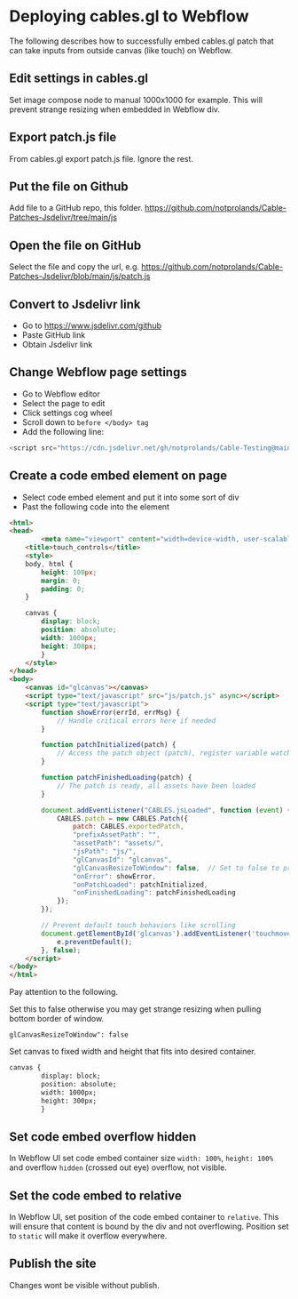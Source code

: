 # Deploying cables.gl to Webflow

The following describes how to successfully embed cables.gl patch that can take inputs from outside canvas (like touch) on Webflow.

## Edit settings in cables.gl

Set image compose node to manual 1000x1000 for example. This will prevent strange resizing when embedded in Webflow div.

## Export patch.js file

From cables.gl export patch.js file. Ignore the rest.

## Put the file on Github

Add file to a GitHub repo, this folder.
https://github.com/notprolands/Cable-Patches-Jsdelivr/tree/main/js

## Open the file on GitHub

Select the file and copy the url, e.g. 
https://github.com/notprolands/Cable-Patches-Jsdelivr/blob/main/js/patch.js

## Convert to Jsdelivr link

 - Go to https://www.jsdelivr.com/github
 - Paste GitHub link
 - Obtain Jsdelivr link

## Change Webflow page settings

 - Go to Webflow editor
 - Select the page to edit
 - Click settings cog wheel
 - Scroll down to `before </body> tag`
 - Add the following line:

```js
<script src="https://cdn.jsdelivr.net/gh/notprolands/Cable-Testing@main/js/patch.js"></script>
```

## Create a code embed element on page

 - Select code embed element and put it into some sort of div
 - Past the following code into the element
 
```html
<html>
<head>
		<meta name="viewport" content="width=device-width, user-scalable=no, initial-scale=1">
    <title>touch_controls</title>
    <style>
    body, html {
        height: 100px;
        margin: 0;
        padding: 0;
    }

    canvas {
        display: block;
        position: absolute;
        width: 1000px;
        height: 300px;
		}
    </style>
</head>
<body>
    <canvas id="glcanvas"></canvas>
    <script type="text/javascript" src="js/patch.js" async></script>
    <script type="text/javascript">
        function showError(errId, errMsg) {
            // Handle critical errors here if needed
        }

        function patchInitialized(patch) {
            // Access the patch object (patch), register variable watchers, etc.
        }

        function patchFinishedLoading(patch) {
            // The patch is ready, all assets have been loaded
        }

        document.addEventListener("CABLES.jsLoaded", function (event) {
            CABLES.patch = new CABLES.Patch({
                patch: CABLES.exportedPatch,
                "prefixAssetPath": "",
                "assetPath": "assets/",
                "jsPath": "js/",
                "glCanvasId": "glcanvas",
                "glCanvasResizeToWindow": false,  // Set to false to prevent strange resizing when pulling bottom border
                "onError": showError,
                "onPatchLoaded": patchInitialized,
                "onFinishedLoading": patchFinishedLoading
            });
        });

        // Prevent default touch behaviors like scrolling
        document.getElementById('glcanvas').addEventListener('touchmove', function(e) {
            e.preventDefault();
        }, false);
    </script>
</body>
</html>
```
Pay attention to the following.

Set this to false otherwise you may get strange resizing when pulling bottom border of window.

`glCanvasResizeToWindow": false`

Set canvas to fixed width and height that fits into desired container.

```html
canvas {
        display: block;
        position: absolute;
        width: 1000px;
        height: 300px;
		}
```

## Set code embed overflow hidden

In Webflow UI set code embed container size `width: 100%`, `height: 100%` and overflow `hidden` (crossed out eye) overflow, not visible.

## Set the code embed to relative

In Webflow UI, set position of the code embed container to `relative`. This will ensure that content is bound by the div and not overflowing. Position set to `static` will make it overflow everywhere.




## Publish the site

Changes wont be visible without publish.
<!--stackedit_data:
eyJoaXN0b3J5IjpbMjAwNjUzMjEyMiwxMzg2MzQ2MDYsODM5ND
I4NDcyLDE5NTc1ODg3NF19
-->